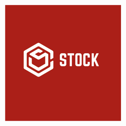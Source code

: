 <img class="logo-image" src='./assets/img/StockLogo2.png'>

<style>
.cover:after {
    content: '';
    width: 100%;
    position: absolute;
    background-color: #ac1c1c;
}

</style>
